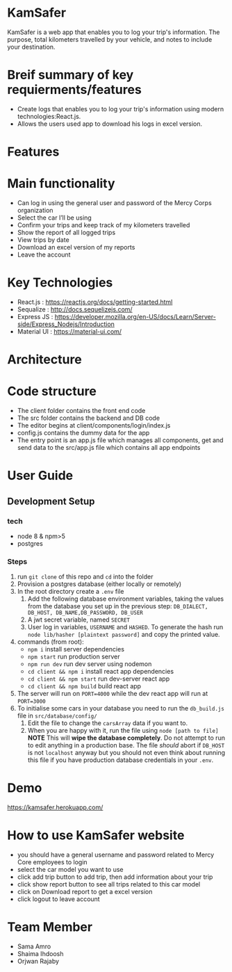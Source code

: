 # KamSafer

KamSafer is a web app that enables you to log your trip's information. The purpose, total kilometers travelled by your vehicle, and notes to include your destination.

# Breif summary of key requierments/features

- Create logs that enables you to log your trip's information using modern technologies:React.js.
- Allows the users used app to download his logs in excel version.

# Features

# Main functionality

- Can log in using the general user and password of the Mercy Corps organization
- Select the car I’ll be using
- Confirm your trips and keep track of my kilometers travelled
- Show the report of all logged trips
- View trips by date
- Download an excel version of my reports
- Leave the account

# Key Technologies

- React.js : https://reactjs.org/docs/getting-started.html
- Sequalize : http://docs.sequelizejs.com/
- Express JS : https://developer.mozilla.org/en-US/docs/Learn/Server-side/Express_Nodejs/Introduction
- Material UI : https://material-ui.com/

# Architecture

# Code structure

- The client folder contains the front end code
- The src folder contains the backend and DB code
- The editor begins at client/components/login/index.js
- config.js contains the dummy data for the app
- The entry point is an app.js file which manages all components, get and send data to the src/app.js file which contains all app endpoints

# User Guide

## Development Setup

### tech

- node 8 & npm>5
- postgres

### Steps

1. run `git clone` of this repo and `cd` into the folder
1. Provision a postgres database (either locally or remotely)
1. In the root directory create a `.env` file
   1. Add the following database environment variables, taking the values from the database you set up in the previous step: `DB_DIALECT, DB_HOST, DB_NAME,DB_PASSWORD, DB_USER`
   1. A jwt secret variable, named `SECRET`
   1. User log in variables, `USERNAME` and `HASHED`. To generate the hash run `node lib/hasher [plaintext password]` and copy the printed value.
1. commands (from root):
   - `npm i` install server dependencies
   - `npm start` run production server
   - `npm run dev` run dev server using nodemon
   - `cd client && npm i` install react app dependencies
   - `cd client && npm start` run dev-server react app
   - `cd client && npm build` build react app
1. The server will run on `PORT=4000` while the dev react app will run at `PORT=3000`
1. To initialise some cars in your database you need to run the `db_build.js` file in `src/database/config/`
   1. Edit the file to change the `carsArray` data if you want to.
   1. When you are happy with it, run the file using `node [path to file]` **NOTE** This will **wipe the database completely**. Do not attempt to run to edit anything in a production base. The file _should_ abort if `DB_HOST` is not `localhost` anyway but you should not even think about running this file if you have production database credentials in your `.env`.

# Demo

https://kamsafer.herokuapp.com/

# How to use KamSafer website

- you should have a general username and password related to Mercy Core employees to login
- select the car model you want to use
- click add trip button to add trip, then add information about your trip
- click show report button to see all trips related to this car model
- click on Download report to get a excel version
- click logout to leave account

# Team Member

- Sama Amro
- Shaima Ihdoosh
- Orjwan Rajaby
